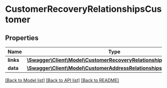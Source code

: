 # CustomerRecoveryRelationshipsCustomer

## Properties
Name | Type | Description | Notes
------------ | ------------- | ------------- | -------------
**links** | [**\Swagger\Client\Model\CustomerRecoveryRelationshipsCustomerLinks**](CustomerRecoveryRelationshipsCustomerLinks.md) |  | [optional] 
**data** | [**\Swagger\Client\Model\CustomerAddressRelationshipsCustomerData**](CustomerAddressRelationshipsCustomerData.md) |  | [optional] 

[[Back to Model list]](../../README.md#documentation-for-models) [[Back to API list]](../../README.md#documentation-for-api-endpoints) [[Back to README]](../../README.md)


